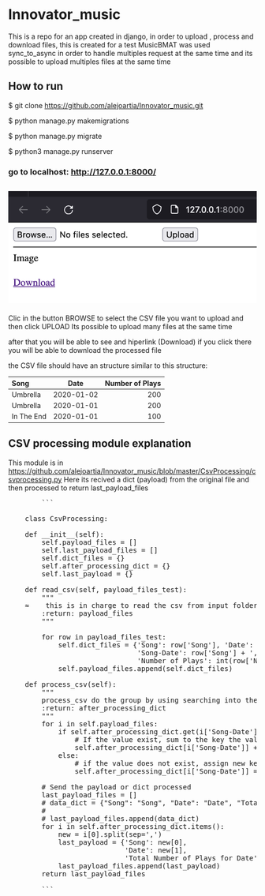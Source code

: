 # Innovator_music
This is a repo for an app created in django, in order to upload , process and download files, this is created for a test MusicBMAT 
was used sync_to_async in order to handle multiples request at the same time 
and its possible to upload multiples files at the same time 

## How to run 

  $ git clone https://github.com/alejoartia/Innovator_music.git
  
  $ python manage.py makemigrations  
  
  $ python manage.py migrate     
  
  $ python3 manage.py runserver  
  
  
### go to localhost:  http://127.0.0.1:8000/
  
 ## ![alt text](https://github.com/alejoartia/Innovator_music/blob/master/imgreadme.png)
 
 Clic in the button BROWSE to select the CSV file you want to upload and then click UPLOAD 
 Its possible to upload many files at the same time
 
 after that you will be able to see and hiperlink (Download) if you click there you will be able to download the processed file
 
 the CSV file should have an structure similar to this structure:
 
| Song         | Date            | Number of Plays |
| :------------|:---------------:| -----:|
| Umbrella     | 2020-01-02      | 200   |
| Umbrella     | 2020-01-01      | 200   |
| In The End   | 2020-01-01      | 100   |



## CSV processing module explanation

This module is in https://github.com/alejoartia/Innovator_music/blob/master/CsvProcessing/csvprocessing.py 
Here its recived a dict (payload) from the original file and then processed to return last_payload_files

<pre>
		```
		
    class CsvProcessing:

    def __init__(self):
        self.payload_files = []
        self.last_payload_files = []
        self.dict_files = {}
        self.after_processing_dict = {}
        self.last_payload = {}

    def read_csv(self, payload_files_test):
        """
    ≈    this is in charge to read the csv from input folder
        :return: payload_files
        """

        for row in payload_files_test:
            self.dict_files = {'Song': row['Song'], 'Date': row['Date'],
                               'Song-Date': row['Song'] + ',' + row['Date'],
                               'Number of Plays': int(row['Number of Plays'].strip('\r'))}
            self.payload_files.append(self.dict_files)

    def process_csv(self):
        """
        process_csv do the group by using searching into the payload
        :return: after_processing_dict
        """
        for i in self.payload_files:
            if self.after_processing_dict.get(i['Song-Date']) is not None:
                # If the value exist, sum to the key the value
                self.after_processing_dict[i['Song-Date']] += i['Number of Plays']
            else:
                # if the value does not exist, assign new key with a value
                self.after_processing_dict[i['Song-Date']] = i['Number of Plays']

        # Send the payload or dict processed
        last_payload_files = []
        # data_dict = {"Song": "Song", "Date": "Date", "Total Number of Plays for Date": "Total Number of Plays "
        #                                                                                "for Date"}
        # last_payload_files.append(data_dict)
        for i in self.after_processing_dict.items():
            new = i[0].split(sep=',')
            last_payload = {'Song': new[0],
                            'Date': new[1],
                            'Total Number of Plays for Date': str(i[1])}
            last_payload_files.append(last_payload)
        return last_payload_files

		```
</pre>



